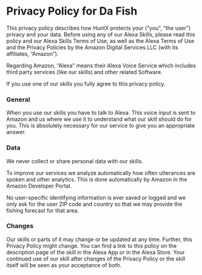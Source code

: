 # Privacy Policy for Da Fish
This privacy policy describes how HuntX protects your (“you”, “the user”) privacy and your data. Before using any of our Alexa Skills, please read this policy and our Alexa Skills Terms of Use, as well as the Alexa Terms of Use and the Privacy Policies by the Amazon Digital Services LLC (with its affiliates, “Amazon”).

Regarding Amazon, “Alexa” means their Alexa Voice Service which includes third party services (like our skills) and other related Software.

If you use one of our skills you fully agree to this privacy policy.

### General
When you use our skills you have to talk to Alexa. This voice input is sent to Amazon and us where we use it to understand what our skill should do for you. This is absolutely necessary for our service to give you an appropriate answer.

### Data
We never collect or share personal data with our skills.

To improve our services we analyze automatically how often utterances are spoken and other analytics. This is done automatically by Amazon in the Amazon Developer Portal.

No user-specific identifying information is ever saved or logged and we only ask for the user ZIP code and country so that we may provide the fishing forecast for that area.

### Changes
Our skills or parts of it may change or be updated at any time. Further, this Privacy Policy might change. You can find a link to this policy on the description page of the skill in the Alexa App or in the Alexa Store. Your continued use of our skill after changes of the Privacy Policy or the skill itself will be seen as your acceptance of both.

